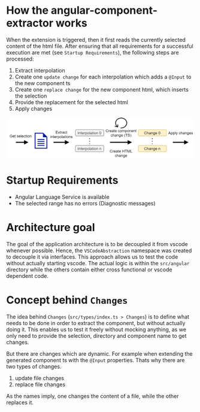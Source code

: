 # How the angular-component-extractor works

When the extension is triggered, then it first reads the currently selected content of the html file.
After ensuring that all requirements for a successful execution are met (see `Startup Requirements`), the following steps are processed:

1. Extract interpolation
2. Create one `update change` for each interpolation which adds a `@Input` to the new component ts
3. Create one `replace change` for the new component html, which inserts the selection
4. Provide the replacement for the selected html
5. Apply changes

![General workflow of the extension](./images/general-flow.png)

# Startup Requirements

- Angular Language Service is available
- The selected range has no errors (Diagnostic messages)

# Architecture goal

The goal of the application architecture is to be decoupled it from vscode whenever possible. 
Hence, the `VSCodeAbstraction` namespace  was created to decouple it via interfaces. 
This approach allows us to test the code without actually starting vscode.
The actual logic is within the `src/angular` directory while the others contain either cross functional or vscode dependent code.

# Concept behind `Changes`

The idea behind `Changes` (`src/types/index.ts > Changes`) is to define what needs to be done in order to extract the component, but without actually doing it.
This enables us to test it freely without mocking anything, as we only need to provide the selection, directory and component name to get changes.

But there are changes which are dynamic. For example when extending the generated component ts with the `@Input` properties. Thats why there are two types of changes. 

1. update file changes
2. replace file changes

As the names imply, one changes the content of a file, while the other replaces it.
